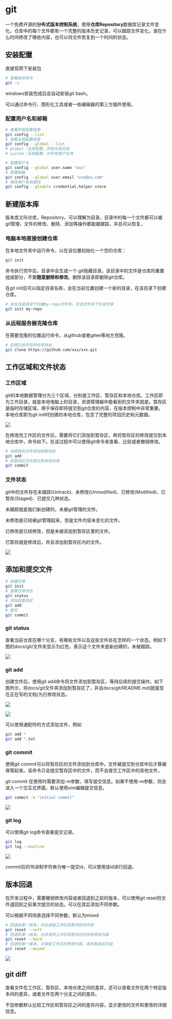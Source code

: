 # git

一个免费开源的**分布式版本控制系统**，使用**仓库Repository**数据库记录文件变化，仓库中的每个文件都有一个完整的版本历史记录，可以跟踪文件变化，谁在什么时间修改了哪些内容，也可以将文件恢复到一个时间的状态。

## 安装配置

直接官网下安装包

```sh
# 查看版本命令
git -v
```

windows安装完成后会自动安装git bash。

可以通过命令行、图形化工具或者一些编辑器的第三方插件使用。

### 配置用户名和邮箱

```sh
# 查看所有配置信息
git config --list
# 查看全局配置信息
git config --global --list
# global：全局配置，所有仓库生效
# system：系统配置，对所有用户生效

# 配置用户名
git config --global user.name "xxx"
# 配置邮箱
git config --global user.email "xxx@xx.com"
# 保存用户名和密码
git config --gloable credential.helper store
```

## 新建版本库

版本库又叫仓库，Repository。可以理解为目录，目录中的每一个文件都可以被git管理，文件的修改、删除、添加等操作都能被跟踪，并且可以恢复。

### 电脑本地直接创建仓库

在本地文件夹中运行命令，以在该位置初始化一个空的仓库：

```sh
git init
```

命令执行完毕后，目录中会生成一个.git隐藏目录。该目录中的文件是仓库的重要组成部分，不要**随意删除和修改**。删除该目录即删除git仓库。

在git init后可以指定目录名称，会在当前位置创建一个新的目录，在该目录下创建仓库。

```sh
# 会在当前目录下创建my-repo文件夹，在该文件夹下生成仓库
git init my-repo
```

### 从远程服务器克隆仓库

在需要克隆的位置运行命令，从github或者gitee等地方克隆。
```sh
# 后接已经存在的仓库地址
git clone https://github.com/xxx/xxx.git
```

## 工作区域和文件状态

### 工作区域

git的本地数据管理分为三个区域，分别是工作区、暂存区和本地仓库。工作区即为工作目录，就是本地电脑上的目录，资源管理器中能看到的文件夹就是。暂存区是临时存储区域，用于保存即将提交到git仓库的内容，在版本控制中非常重要。本地仓库即为git init时创建的本地仓库，包含了完整的项目历史和元数据。

![](./assets/2024-12-04-11-09-00.png)

在修改完工作区的文件后，需要将它们添加到暂存区，再将暂存区的修改提交到本地仓库中，命令如下。在该过程中可以使用git命令来查看、比较或者撤销修改。

```sh
# 将修改的文件添加到暂存区
git add
# 将暂存区文件提交到本地仓库
git commit
```

### 文件状态

git中的文件存在未跟踪(Untrack)、未修改(Unmodified)、已修改(Modified)、已暂存(Staged)、已提交几种状态。

未跟踪就是我们新创建的，未被git管理的文件。

未修改是已经被git管理起来，但是文件内容未变化的文件。

已修改是已经修改，但是未被添加到暂存区里的文件。

已暂存就是修改后，并且添加到暂存区内的文件。

![](./assets/2024-12-04-11-19-56.png)

## 添加和提交文件

```sh
# 创建仓库
git init
# 查看仓库状态
git status
# 添加到暂存区
git add
# 提交
git commit
```

### git status

查看当前仓库在哪个分支，有哪些文件以及这些文件处在怎样的一个状态。例如下图的docs/git/文件夹显示为红色，表示这个文件夹是新创建的，未被跟踪。

![](./assets/2024-12-04-11-24-31.png)

### git add

创建文件后，使用git add命令将文件添加到暂存区，等待后续的提交操作。如下图所示，将docs/git文件夹添加到暂存区了，并且docs/git/README.md(就是现在正在写的文档)为已修改状态。

![](./assets/2024-12-04-11-25-18.png)

![](./assets/2024-12-04-11-27-04.png)

可以使用通配符的方式添加文件，例如
```sh
git add *
git add *.txt
```

### git commit

使用git commit可以将暂存区的文件添加到仓库中。文件被提交到仓库中后才算被保管起来。该命令只会提交暂存区中的文件，而不会提交工作区中的其他文件。

git commit 在使用时需要添加-m参数，填写提交信息。如果不使用-m参数，则会进入一个交互式界面，默认使用vim编辑提交信息。

```sh
git commit -m "initial commit"
```

![](./assets/2024-12-04-11-32-51.png)

### git log

可以使用git log命令查看提交记录。

```sh
git log
git log --oneline
```

![](./assets/2024-12-04-11-38-06.png)

commit后的16进制字符串为唯一提交id，可以使用该id进行回退。

## 版本回退

在开发过程中，需要撤销修改内容或者回退到之前的版本，可以使用git reset将文件退回到之前某次提交的状态。可以在其后添加不同参数。

可以根据不同场景选择不同参数，默认为mixed

```sh
# 回退到某一版本，并且保留工作区和暂存区的内容
git reset --soft
# 回退到某一版本，并且丢弃工作区和暂存区的所有修改内容
git reset --hard
# 回退到某一版本，只保留工作区的修改内容，丢弃暂存区内容
git reset --mixed
```

![](./assets/2024-12-04-11-43-45.png)

## git diff

查看文件在工作区、暂存区、本地仓库之间的差异，还可以查看文件在两个特定版本间的差异，或者文件在两个分支之间的差异。

不加参数默认比较工作区和暂存区之间的差异内容，显示更改的文件和更改的详细信息。
